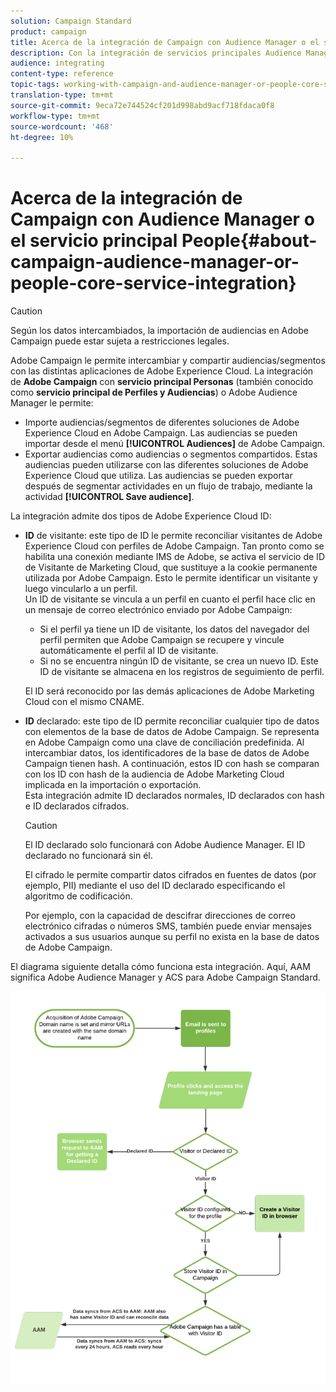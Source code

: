 ```yaml
---
solution: Campaign Standard
product: campaign
title: Acerca de la integración de Campaign con Audience Manager o el servicio principal People
description: Con la integración de servicios principales Audience Manager/Personas, puede compartir audiencias o segmentos dentro de las distintas soluciones de Adobe Experience Cloud.
audience: integrating
content-type: reference
topic-tags: working-with-campaign-and-audience-manager-or-people-core-service
translation-type: tm+mt
source-git-commit: 9eca72e744524cf201d998abd9acf718fdaca0f8
workflow-type: tm+mt
source-wordcount: '468'
ht-degree: 10%

---
```



# Acerca de la integración de Campaign con Audience Manager o el servicio principal People{#about-campaign-audience-manager-or-people-core-service-integration}

>[!CAUTION]
>
>Según los datos intercambiados, la importación de audiencias en Adobe Campaign puede estar sujeta a restricciones legales.

Adobe Campaign le permite intercambiar y compartir audiencias/segmentos con las distintas aplicaciones de Adobe Experience Cloud. La integración de **Adobe Campaign** con **servicio principal Personas** (también conocido como **servicio principal de Perfiles y Audiencias**) o Adobe Audience Manager le permite:

* Importe audiencias/segmentos de diferentes soluciones de Adobe Experience Cloud en Adobe Campaign. Las audiencias se pueden importar desde el menú **[!UICONTROL Audiences]** de Adobe Campaign.
* Exportar audiencias como audiencias o segmentos compartidos. Estas audiencias pueden utilizarse con las diferentes soluciones de Adobe Experience Cloud que utiliza. Las audiencias se pueden exportar después de segmentar actividades en un flujo de trabajo, mediante la actividad **[!UICONTROL Save audience]**.

La integración admite dos tipos de Adobe Experience Cloud ID:

* **ID** de visitante: este tipo de ID le permite reconciliar visitantes de Adobe Experience Cloud con perfiles de Adobe Campaign. Tan pronto como se habilita una conexión mediante IMS de Adobe, se activa el servicio de ID de Visitante de Marketing Cloud, que sustituye a la cookie permanente utilizada por Adobe Campaign. Esto le permite identificar un visitante y luego vincularlo a un perfil.
   <br>Un ID de visitante se vincula a un perfil en cuanto el perfil hace clic en un mensaje de correo electrónico enviado por Adobe Campaign:
   * Si el perfil ya tiene un ID de visitante, los datos del navegador del perfil permiten que Adobe Campaign se recupere y vincule automáticamente el perfil al ID de visitante.
   * Si no se encuentra ningún ID de visitante, se crea un nuevo ID. Este ID de visitante se almacena en los registros de seguimiento de perfil.

   El ID será reconocido por las demás aplicaciones de Adobe Marketing Cloud con el mismo CNAME.

* **ID** declarado: este tipo de ID permite reconciliar cualquier tipo de datos con elementos de la base de datos de Adobe Campaign. Se representa en Adobe Campaign como una clave de conciliación predefinida. Al intercambiar datos, los identificadores de la base de datos de Adobe Campaign tienen hash. A continuación, estos ID con hash se comparan con los ID con hash de la audiencia de Adobe Marketing Cloud implicada en la importación o exportación.
   <br>Esta integración admite ID declarados normales, ID declarados con hash e ID declarados cifrados.

   >[!CAUTION]
   >
   >El ID declarado solo funcionará con Adobe Audience Manager. El ID declarado no funcionará sin él.

   El cifrado le permite compartir datos cifrados en fuentes de datos (por ejemplo, PII) mediante el uso del ID declarado especificando el algoritmo de codificación.

   Por ejemplo, con la capacidad de descifrar direcciones de correo electrónico cifradas o números SMS, también puede enviar mensajes activados a sus usuarios aunque su perfil no exista en la base de datos de Adobe Campaign.

El diagrama siguiente detalla cómo funciona esta integración. Aquí, AAM significa Adobe Audience Manager y ACS para Adobe Campaign Standard.

![](assets/aam_diagram.png)